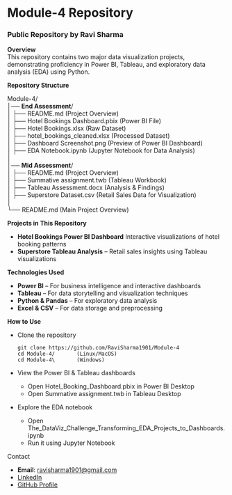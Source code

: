 # Module-4 Repository

### Public Repository by Ravi Sharma

__Overview__  
This repository contains two major data visualization projects, demonstrating proficiency in Power BI, Tableau, and exploratory data analysis (EDA) using Python.

__Repository Structure__

Module-4/    
│── __End Assessment__/    
│   ├── README.md (Project Overview)    
│   ├── Hotel Bookings Dashboard.pbix (Power BI File)    
│   ├── Hotel Bookings.xlsx (Raw Dataset)    
│   ├── hotel_bookings_cleaned.xlsx (Processed Dataset)    
│   ├── Dashboard Screenshot.png (Preview of Power BI Dashboard)    
│   ├── EDA Notebook.ipynb (Jupyter Notebook for Data Analysis)    
│                                                                      
│── __Mid Assessment__/    
│   ├── README.md (Project Overview)    
│   ├── Summative assignment.twb (Tableau Workbook)    
│   ├── Tableau Assessment.docx (Analysis & Findings)    
│   ├── Superstore Dataset.csv (Retail Sales Data for Visualization)    
│                                                                      
└── README.md (Main Project Overview)    

__Projects in This Repository__
- __Hotel Bookings Power BI Dashboard__ Interactive visualizations of hotel booking patterns
- __Superstore Tableau Analysis__ – Retail sales insights using Tableau visualizations 

__Technologies Used__
- __Power BI__ – For business intelligence and interactive dashboards
- __Tableau__ – For data storytelling and visualization techniques
- __Python & Pandas__ – For exploratory data analysis
- __Excel & CSV__ – For data storage and preprocessing

__How to Use__
- Clone the repository
  
      git clone https://github.com/RaviSharma1901/Module-4
      cd Module-4/       (Linux/MacOS)
      cd Module-4\       (Windows)

- View the Power BI & Tableau dashboards
  - Open Hotel_Booking_Dashboard.pbix in Power BI Desktop
  - Open Summative assignment.twb in Tableau Desktop

- Explore the EDA notebook
  - Open The_DataViz_Challenge_Transforming_EDA_Projects_to_Dashboards.ipynb
  - Run it using Jupyter Notebook

Contact      
* **Email**: [ravisharma1901@gmail.com](mailto:ravisharma1901@gmail.com)
* [LinkedIn](https://www.linkedin.com/in/ravi-sharma-ab8ba17a/)  
* [GitHub Profile](https://github.com/RaviSharma1901)

